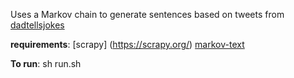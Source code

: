 Uses a Markov chain to generate sentences based on tweets from [dadtellsjokes](https://mobile.twitter.com/dadtellsjokes)

**requirements**:
[scrapy] (https://scrapy.org/)
[markov-text](https://github.com/codebox/markov-text)

**To run**:
sh run.sh
